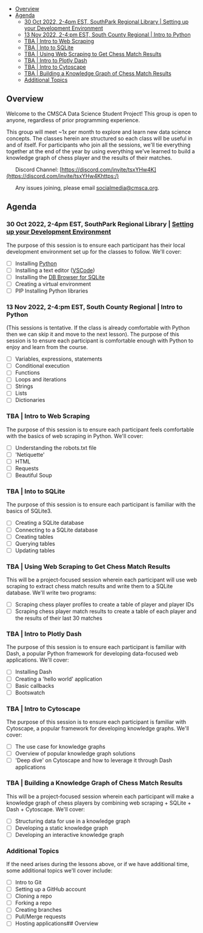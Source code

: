 - [Overview](#overview)
- [Agenda](#agenda)
  - [30 Oct 2022, 2-4pm EST, SouthPark Regional Library | Setting up your Development Environment](#30-oct-2022-2-4pm-est-southpark-regional-library--setting-up-your-development-environment)
  - [13 Nov 2022, 2-4:pm EST, South County Regional | Intro to Python](#13-nov-2022-2-4pm-est-south-county-regional--intro-to-python)
  - [TBA | Intro to Web Scraping](#tba--intro-to-web-scraping)
  - [TBA | Into to SQLite](#tba--into-to-sqlite)
  - [TBA | Using Web Scraping to Get Chess Match Results](#tba--using-web-scraping-to-get-chess-match-results)
  - [TBA | Intro to Plotly Dash](#tba--intro-to-plotly-dash)
  - [TBA | Intro to Cytoscape](#tba--intro-to-cytoscape)
  - [TBA | Building a Knowledge Graph of Chess Match Results](#tba--building-a-knowledge-graph-of-chess-match-results)
  - [Additional Topics](#additional-topics)

## Overview

Welcome to the CMSCA Data Science Student Project! This group is open to anyone, regardless of prior programming experience.

This group will meet ~1x per month to explore and learn new data science concepts. The classes herein are structured so each class will be useful in and of itself. For participants who join all the sessions, we'll tie everything together at the end of the year by using everything we've learned to build a knowledge graph of chess player and the results of their matches.

&nbsp;&nbsp;&nbsp;&nbsp;&nbsp;&nbsp;Discord Channel: [https://discord.com/invite/tsxYHw4K](https://discord.com/invite/tsxYHw4Khttps:/)

&nbsp;&nbsp;&nbsp;&nbsp;&nbsp;&nbsp;Any issues joining, please email [socialmedia@cmsca.org](mailto:socialmedia@cmsca.org).

## Agenda

### 30 Oct 2022, 2-4pm EST, SouthPark Regional Library | [Setting up your Development Environment](https://github.com/cmsca/datascience_public/blob/main/setting_up.md)

The purpose of this session is to ensure each participant has their local development environment set up for the classes to follow. We'll cover:

- [ ] Installing [Python](https://www.python.org/)
- [ ] Installing a text editor ([VSCode](https://code.visualstudio.com/download))
- [ ] Installing the [DB Browser for SQLite](https://sqlitebrowser.org/)
- [ ] Creating a virtual environment
- [ ] PIP Installing Python libraries

### 13 Nov 2022, 2-4:pm EST, South County Regional | Intro to Python

(This sessions is tentative. If the class is already comfortable with Python then we can skip it and move to the next lesson). The purpose of this session is to ensure each participant is comfortable enough with Python to enjoy and learn from the course.

- [ ] Variables, expressions, statements
- [ ] Conditional execution
- [ ] Functions
- [ ] Loops and iterations
- [ ] Strings
- [ ] Lists
- [ ] Dictionaries

### TBA | Intro to Web Scraping

The purpose of this session is to ensure each participant feels comfortable with the basics of web scraping in Python. We'll cover:

- [ ] Understanding the robots.txt file
- [ ] 'Netiquette'
- [ ] HTML
- [ ] Requests
- [ ] Beautiful Soup

### TBA | Into to SQLite

The purpose of this session is to ensure each participant is familiar with the basics of SQLite3.

- [ ] Creating a SQLite database
- [ ] Connecting to a SQLite database
- [ ] Creating tables
- [ ] Querying tables
- [ ] Updating tables

### TBA | Using Web Scraping to Get Chess Match Results

This will be a project-focused session wherein each participant will use web scraping to extract chess match results and write them to a SQLite database. We'll write two programs:

- [ ] Scraping chess player profiles to create a table of player and player IDs
- [ ] Scraping chess player match results to create a table of each player and the results of their last 30 matches

### TBA | Intro to Plotly Dash

The purpose of this session is to ensure each participant is familiar with Dash, a popular Python framework for developing data-focused web applications. We'll cover:

- [ ] Installing Dash
- [ ] Creating a 'hello world' application
- [ ] Basic callbacks
- [ ] Bootswatch

### TBA | Intro to Cytoscape

The purpose of this session is to ensure each participant is familiar with Cytoscape, a popular framework for developing knowledge graphs. We'll cover:

- [ ] The use case for knowledge graphs
- [ ] Overview of popular knowledge graph solutions
- [ ] 'Deep dive' on Cytoscape and how to leverage it through Dash applications

### TBA | Building a Knowledge Graph of Chess Match Results

This will be a project-focused session wherein each participant will make a knowledge graph of chess players by combining web scraping + SQLite + Dash + Cytoscape. We'll cover:

- [ ] Structuring data for use in a knowledge graph
- [ ] Developing a static knowledge graph
- [ ] Developing an interactive knowledge graph

### Additional Topics

If the need arises during the lessons above, or if we have additional time, some additional topics we'll cover include:

- [ ] Intro to Git
- [ ] Setting up a GitHub account
- [ ] Cloning a repo
- [ ] Forking a repo
- [ ] Creating branches
- [ ] Pull/Merge requests
- [ ] Hosting applications## Overview
